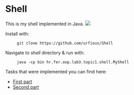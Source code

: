 Shell
====
This is my shell implemented in Java.
<img src="http://i1290.photobucket.com/albums/b531/uljar9/shell_zpsdt14ekce.jpg"/>

Install with:


         git clone https://github.com/urfious/Shell


Navigate to *shell* directory & run with:


         java -cp bin hr.fer.oop.lab3.topic1.shell.MyShell
         
         
Tasks that were implemented you can find here:
- <a href="https://www.mediafire.com/?o4iu5pa2kl5lv1u">First part</a>
- <a href="https://www.mediafire.com/?dh9xt9ui00ib9eu">Second part</a>
         
         
